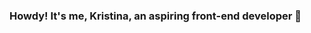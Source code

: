 ### Howdy! It's me, Kristina, an aspiring front-end developer 👋

<!--
**KrisTeen99/KrisTeen99** is a ✨ _special_ ✨ repository because its `README.md` (this file) appears on your GitHub profile.




- 🌱 I’m currently undergoing "The Complete 2023 Web Development Bootcamp" to potentially become a full-stack web developer. 
-
- 🤔 At the current stage I’m looking for help with front-end basics (CSS, JS). HTML is pretty much clear.
- 💬 Ask me about ...
- 📫 How to reach me: @kristinaartist on Insta
- 😄 Pronouns: she/her
- ⚡ Fun fact: I broke one of my upper front teeth when I was 9 and got it restored only at 23 :) 
-->
